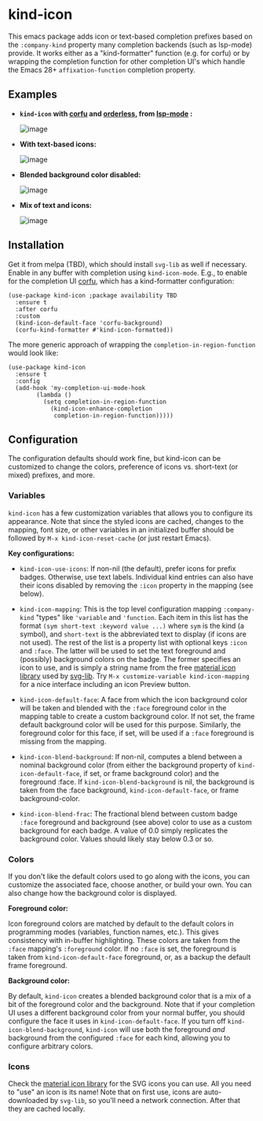 # kind-icon
This emacs package adds icon or text-based completion prefixes based on the `:company-kind` property many completion backends (such as lsp-mode) provide.  It works either as a "kind-formatter" function (e.g. for corfu) or by wrapping the completion function for other completion UI's which handle the Emacs 28+ `affixation-function` completion property. 

## Examples

- **`kind-icon` with [corfu](https://github.com/minad/corfu) and [orderless](https://github.com/oantolin/orderless), from [lsp-mode](https://github.com/emacs-lsp/lsp-mode) :**

  ![image](https://user-images.githubusercontent.com/93749/141227979-9f22cbb6-8029-42f1-86b4-f4cdd03636b2.png)
  
- **With text-based icons:**

  ![image](https://user-images.githubusercontent.com/93749/141225205-9a718be8-f352-451f-892b-aaacae1eeaf6.png)

- **Blended background color disabled:**

  ![image](https://user-images.githubusercontent.com/93749/141227004-e4514961-245c-4aa0-888a-65c0a1b63757.png)

- **Mix of text and icons:** 

  ![image](https://user-images.githubusercontent.com/93749/141228094-8f3364b8-09d0-4e17-860d-221ea9de989c.png)

## Installation 

Get it from melpa (TBD), which should install `svg-lib` as well if necessary.  Enable in any buffer with completion using `kind-icon-mode`.  E.g., to enable for the completion UI [corfu](https://github.com/minad/corfu), which has a kind-formatter configuration:

```elisp
(use-package kind-icon ;package availability TBD
  :ensure t
  :after corfu
  :custom
  (kind-icon-default-face 'corfu-background)
  (corfu-kind-formatter #'kind-icon-formatted))
```

The more generic approach of wrapping the `completion-in-region-function` would look like:

```elisp
(use-package kind-icon
  :ensure t
  :config
  (add-hook 'my-completion-ui-mode-hook
   	    (lambda ()
   	      (setq completion-in-region-function
   		    (kind-icon-enhance-completion
   		     completion-in-region-function)))))
```

## Configuration

The configuration defaults should work fine, but kind-icon can be customized to change the colors, preference of icons vs. short-text (or mixed) prefixes, and more. 

### Variables

`kind-icon` has a few customization variables that allows you to configure its appearance. Note that since the styled icons are cached, changes to the mapping, font size, or other variables in an initialized buffer should be followed by `M-x kind-icon-reset-cache` (or just restart Emacs).

**Key configurations:**

- `kind-icon-use-icons`: If non-nil (the default), prefer icons for prefix badges.  Otherwise, use text labels.  Individual kind entries can also have their icons disabled by removing the `:icon` property in the mapping (see below). 

- `kind-icon-mapping`: This is the top level configuration mapping `:company-kind` "types" like `'variable` and `'function`.  Each item in this list has the format `(sym short-text :keyword value ...)` where `sym` is the kind (a symbol), and `short-text` is the abbreviated text to display (if icons are not used).  The rest of the list is a property list with optional keys `:icon` and `:face`.  The latter will be used to set the text foreground and (possibly) background colors on the badge.  The former specifies an icon to use, and is simply a string name from the free [material icon library](https://materialdesignicons.com) used by [svg-lib](https://github.com/rougier/svg-lib).  Try `M-x customize-variable kind-icon-mapping` for a nice interface including an icon Preview button.

- `kind-icon-default-face`: A face from which the icon background color will be taken and blended with the `:face` foreground color in the mapping table to create a custom background color.  If not set, the frame default background color will be used for this purpose.  Similarly, the foreground color for this face, if set, will be used if a `:face` foreground is missing from the mapping. 

- `kind-icon-blend-background`: If non-nil, computes a blend between a nominal background color (from either the background property of `kind-icon-default-face`, if set, or frame background color) and the foreground :face.  If `kind-icon-blend-background` is nil, the background is taken from the :face background, `kind-icon-default-face`, or frame background-color.

- `kind-icon-blend-frac`: The fractional blend between custom badge `:face` foreground and background (see above) color to use as a custom background for each badge.  A value of 0.0 simply replicates the background color.  Values should likely stay below 0.3 or so.

### Colors

If you don't like the default colors used to go along with the icons, you can customize the associated face, choose another, or build your own. You can also change how the background color is displayed. 

**Foreground color:**

Icon foreground colors are matched by default to the default colors in programming modes (variables, function names, etc.).  This gives consistency with in-buffer highlighting.  These colors are taken from the `:face` mapping's `:foreground` color.  If no `:face` is set, the foreground is taken from `kind-icon-default-face` foreground, or, as a backup the default frame foreground.

**Background color:**

By default, `kind-icon` creates a blended background color that is a mix of a bit of the foreground color and the background.  Note that if your completion UI uses a different background color from your normal buffer, you should configure the face it uses in `kind-icon-default-face`. If you turn off `kind-icon-blend-background`, `kind-icon` will use both the foreground _and_ background from the configured `:face` for each kind, allowing you to configure arbitrary colors.

### Icons 

Check the [material icon library](https://materialdesignicons.com) for the SVG icons you can use.  All you need to "use" an icon is its name! Note that on first use, icons are auto-downloaded by `svg-lib`, so you'll need a network connection.  After that they are cached locally. 

